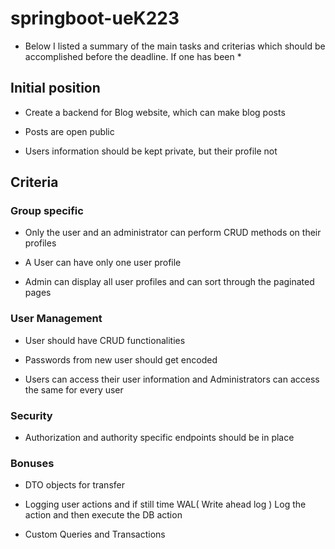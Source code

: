 # springboot-ueK223

* Below I listed a summary of the main tasks and criterias which should be accomplished before the deadline. If one has been *


## Initial position

- Create a backend for Blog website, which can make blog posts

- Posts are open public

- Users information should be kept private, but their profile not


## Criteria 

### Group specific

- Only the user and an administrator can perform CRUD methods on their profiles

- A User can have only one user profile

- Admin can display all user profiles and can sort through the paginated pages


### User Management

- User should have CRUD functionalities

- Passwords from new user should get encoded

- Users can access their user information and Administrators can access the same for every user


### Security

- Authorization and authority specific endpoints should be in place


### Bonuses

- DTO objects for transfer

- Logging user actions and if still time WAL( Write ahead log ) Log the action and then execute the DB action

- Custom Queries and Transactions

